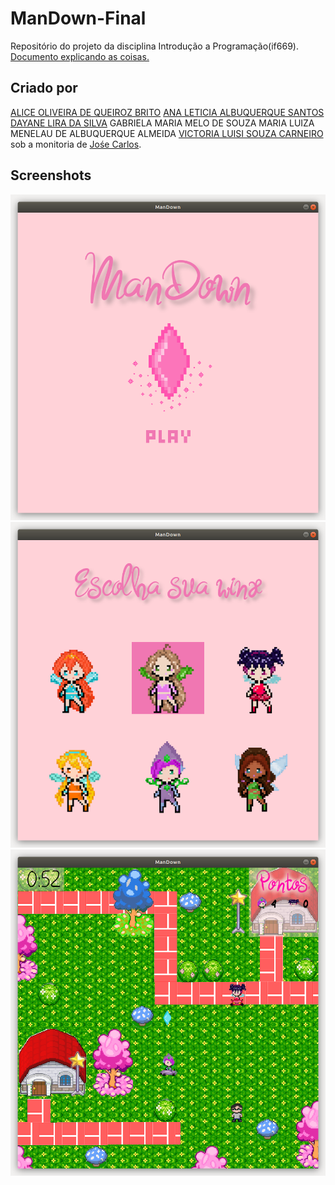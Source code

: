 # ManDown-Final
Repositório do projeto da disciplina Introdução a Programação(if669).
[Documento explicando as coisas.](https://docs.google.com/document/d/1GUkAA6Tv_SgV5HuBIBtLkdRdiGoB3Gxj1L-__42aXpQ/edit) 

## Criado por
[ALICE OLIVEIRA DE QUEIROZ BRITO](https://github.com/aliceoq)
[ANA LETICIA ALBUQUERQUE SANTOS](https://github.com/aninhalbuquerque)
[DAYANE LIRA DA SILVA](https://github.com/deyenelira)
GABRIELA MARIA MELO DE SOUZA
MARIA LUIZA MENELAU DE ALBUQUERQUE ALMEIDA
[VICTORIA LUISI SOUZA CARNEIRO](https://github.com/vlsc)
sob a monitoria de [Jośe Carlos](https://github.com/kinhosz).  

## Screenshots
![1](./image1.png)
![2](./image2.png)
![3](./image3.png)